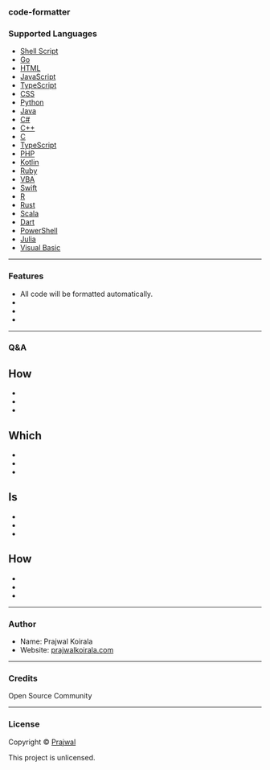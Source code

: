 ### code-formatter


### Supported Languages
- [Shell Script](https://github.com/mvdan/sh)
- [Go](https://go.dev)
- [HTML](https://github.com/kangax/html-minifier)
- [JavaScript](https://github.com/mishoo/UglifyJS)
- [TypeScript]()
- [CSS](https://github.com/cssnano/cssnano)
- [Python]()
- [Java]()
- [C#]()
- [C++]()
- [C]()
- [TypeScript]()
- [PHP]()
- [Kotlin]()
- [Ruby]()
- [VBA]()
- [Swift]()
- [R]()
- [Rust]()
- [Scala]()
- [Dart]()
- [PowerShell]()
- [Julia]()
- [Visual Basic]()

---
### Features
- All code will be formatted automatically.
- 
- 
- 

---
### Q&A

How
- 
- 
- 
- 

Which
- 
- 
- 
-

Is
- 
- 
- 
-

How 
- 
- 
- 
-

---
### Author
* Name: Prajwal Koirala
* Website: [prajwalkoirala.com](https://www.prajwalkoirala.com)

---	
### Credits
Open Source Community

---
### License
Copyright © [Prajwal](https://github.com/prajwal-koirala)

This project is unlicensed.
